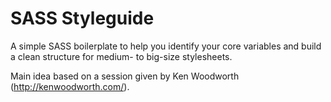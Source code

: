 SASS Styleguide
================

A simple SASS boilerplate to help you identify your core variables and build a clean structure for medium- to big-size stylesheets.

Main idea based on a session given by Ken Woodworth (http://kenwoodworth.com/).